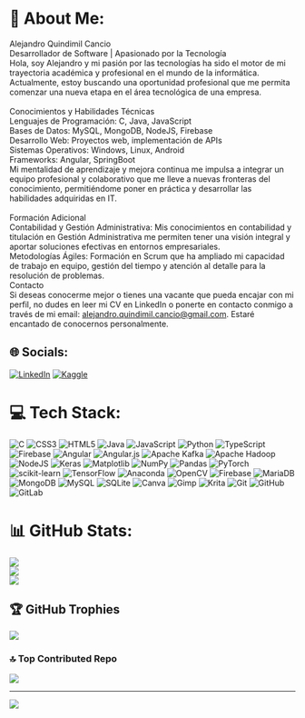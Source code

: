 # 💫 About Me:
Alejandro Quindimil Cancio<br>Desarrollador de Software | Apasionado por la Tecnología<br>Hola, soy Alejandro y mi pasión por las tecnologías ha sido el motor de mi trayectoria académica y profesional en el mundo de la informática. Actualmente, estoy buscando una oportunidad profesional que me permita comenzar una nueva etapa en el área tecnológica de una empresa.<br><br>Conocimientos y Habilidades Técnicas<br>Lenguajes de Programación: C, Java, JavaScript<br>Bases de Datos: MySQL, MongoDB, NodeJS, Firebase<br>Desarrollo Web: Proyectos web, implementación de APIs<br>Sistemas Operativos: Windows, Linux, Android<br>Frameworks: Angular, SpringBoot<br>Mi mentalidad de aprendizaje y mejora continua me impulsa a integrar un equipo profesional y colaborativo que me lleve a nuevas fronteras del conocimiento, permitiéndome poner en práctica y desarrollar las habilidades adquiridas en IT.<br><br>Formación Adicional<br>Contabilidad y Gestión Administrativa: Mis conocimientos en contabilidad y titulación en Gestión Administrativa me permiten tener una visión integral y aportar soluciones efectivas en entornos empresariales.<br>Metodologías Ágiles: Formación en Scrum que ha ampliado mi capacidad de trabajo en equipo, gestión del tiempo y atención al detalle para la resolución de problemas.<br>Contacto<br>Si deseas conocerme mejor o tienes una vacante que pueda encajar con mi perfil, no dudes en leer mi CV en LinkedIn o ponerte en contacto conmigo a través de mi email: alejandro.quindimil.cancio@gmail.com. Estaré encantado de conocernos personalmente.


## 🌐 Socials:
[![LinkedIn](https://img.shields.io/badge/LinkedIn-%230077B5.svg?logo=linkedin&logoColor=white)](https://linkedin.com/in/alejandroquindimilcancio) 
[![Kaggle](https://img.shields.io/badge/LinkedIn-%230077B5.svg?logo=linkedin&logoColor=white)](/https://www.kaggle.com/alexquindi) 

# 💻 Tech Stack:
![C](https://img.shields.io/badge/c-%2300599C.svg?style=for-the-badge&logo=c&logoColor=white) ![CSS3](https://img.shields.io/badge/css3-%231572B6.svg?style=for-the-badge&logo=css3&logoColor=white) ![HTML5](https://img.shields.io/badge/html5-%23E34F26.svg?style=for-the-badge&logo=html5&logoColor=white) ![Java](https://img.shields.io/badge/java-%23ED8B00.svg?style=for-the-badge&logo=openjdk&logoColor=white) ![JavaScript](https://img.shields.io/badge/javascript-%23323330.svg?style=for-the-badge&logo=javascript&logoColor=%23F7DF1E) ![Python](https://img.shields.io/badge/python-3670A0?style=for-the-badge&logo=python&logoColor=ffdd54) ![TypeScript](https://img.shields.io/badge/typescript-%23007ACC.svg?style=for-the-badge&logo=typescript&logoColor=white) ![Firebase](https://img.shields.io/badge/firebase-%23039BE5.svg?style=for-the-badge&logo=firebase) ![Angular](https://img.shields.io/badge/angular-%23DD0031.svg?style=for-the-badge&logo=angular&logoColor=white) ![Angular.js](https://img.shields.io/badge/angular.js-%23E23237.svg?style=for-the-badge&logo=angularjs&logoColor=white) ![Apache Kafka](https://img.shields.io/badge/Apache%20Kafka-000?style=for-the-badge&logo=apachekafka) ![Apache Hadoop](https://img.shields.io/badge/Apache%20Hadoop-66CCFF?style=for-the-badge&logo=apachehadoop&logoColor=black) ![NodeJS](https://img.shields.io/badge/node.js-6DA55F?style=for-the-badge&logo=node.js&logoColor=white) ![Keras](https://img.shields.io/badge/Keras-%23D00000.svg?style=for-the-badge&logo=Keras&logoColor=white) ![Matplotlib](https://img.shields.io/badge/Matplotlib-%23ffffff.svg?style=for-the-badge&logo=Matplotlib&logoColor=black) ![NumPy](https://img.shields.io/badge/numpy-%23013243.svg?style=for-the-badge&logo=numpy&logoColor=white) ![Pandas](https://img.shields.io/badge/pandas-%23150458.svg?style=for-the-badge&logo=pandas&logoColor=white) ![PyTorch](https://img.shields.io/badge/PyTorch-%23EE4C2C.svg?style=for-the-badge&logo=PyTorch&logoColor=white) ![scikit-learn](https://img.shields.io/badge/scikit--learn-%23F7931E.svg?style=for-the-badge&logo=scikit-learn&logoColor=white) ![TensorFlow](https://img.shields.io/badge/TensorFlow-%23FF6F00.svg?style=for-the-badge&logo=TensorFlow&logoColor=white) ![Anaconda](https://img.shields.io/badge/Anaconda-%2344A833.svg?style=for-the-badge&logo=anaconda&logoColor=white) ![OpenCV](https://img.shields.io/badge/opencv-%23white.svg?style=for-the-badge&logo=opencv&logoColor=white) ![Firebase](https://img.shields.io/badge/firebase-a08021?style=for-the-badge&logo=firebase&logoColor=ffcd34) ![MariaDB](https://img.shields.io/badge/MariaDB-003545?style=for-the-badge&logo=mariadb&logoColor=white) ![MongoDB](https://img.shields.io/badge/MongoDB-%234ea94b.svg?style=for-the-badge&logo=mongodb&logoColor=white) ![MySQL](https://img.shields.io/badge/mysql-4479A1.svg?style=for-the-badge&logo=mysql&logoColor=white) ![SQLite](https://img.shields.io/badge/sqlite-%2307405e.svg?style=for-the-badge&logo=sqlite&logoColor=white) ![Canva](https://img.shields.io/badge/Canva-%2300C4CC.svg?style=for-the-badge&logo=Canva&logoColor=white) ![Gimp](https://img.shields.io/badge/Gimp-657D8B?style=for-the-badge&logo=gimp&logoColor=FFFFFF) ![Krita](https://img.shields.io/badge/Krita-203759?style=for-the-badge&logo=krita&logoColor=EEF37B) ![Git](https://img.shields.io/badge/git-%23F05033.svg?style=for-the-badge&logo=git&logoColor=white) ![GitHub](https://img.shields.io/badge/github-%23121011.svg?style=for-the-badge&logo=github&logoColor=white) ![GitLab](https://img.shields.io/badge/gitlab-%23181717.svg?style=for-the-badge&logo=gitlab&logoColor=white)
# 📊 GitHub Stats:
![](https://github-readme-stats.vercel.app/api?username=AlejandroQuindimil&theme=tokyonight&hide_border=false&include_all_commits=false&count_private=false)<br/>
![](https://github-readme-streak-stats.herokuapp.com/?user=AlejandroQuindimil&theme=tokyonight&hide_border=false)<br/>
![](https://github-readme-stats.vercel.app/api/top-langs/?username=AlejandroQuindimil&theme=tokyonight&hide_border=false&include_all_commits=false&count_private=false&layout=compact)

## 🏆 GitHub Trophies
![](https://github-profile-trophy.vercel.app/?username=AlejandroQuindimil&theme=radical&no-frame=false&no-bg=true&margin-w=4)

### 🔝 Top Contributed Repo
![](https://github-contributor-stats.vercel.app/api?username=AlejandroQuindimil&limit=5&theme=dark&combine_all_yearly_contributions=true)

---
[![](https://visitcount.itsvg.in/api?id=AlejandroQuindimil&icon=0&color=3)](https://visitcount.itsvg.in)

<!-- Proudly created with GPRM ( https://gprm.itsvg.in ) -->
